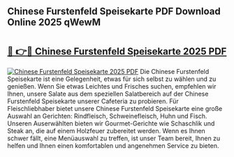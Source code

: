 ## Chinese Furstenfeld Speisekarte PDF Download Online 2025 qWewM

# <h2><a href="http://gcdgkmq.nevu.top/?p=Chinese+Furstenfeld+Speisekarte">🔗 👉🔴 Chinese Furstenfeld Speisekarte 2025 PDF</a></h2>

[![Chinese Furstenfeld Speisekarte 2025 PDF](https://i.imgur.com/dBaPXMq.png)](http://gcdgkmq.nevu.top/?p=Chinese+Furstenfeld+Speisekarte)
Die Chinese Furstenfeld Speisekarte ist eine Gelegenheit, etwas für sich selbst zu wählen und zu genießen. Wenn Sie etwas Leichtes und Frisches suchen, empfehlen wir Ihnen, unsere Salate aus dem speziellen Salatbereich auf der Chinese Furstenfeld Speisekarte unserer Cafeteria zu probieren. Für Fleischliebhaber bietet unsere Chinese Furstenfeld Speisekarte eine große Auswahl an Gerichten: Rindfleisch, Schweinefleisch, Huhn und Fisch. Unseren Auserwählten bieten wir Gourmet-Gerichte wie Schaschlik und Steak an, die auf einem Holzfeuer zubereitet werden. Wenn es Ihnen schwer fällt, eine Menüauswahl zu treffen, ist unser Team bereit, Ihnen zu helfen und Ihnen einen komfortablen und angenehmen Service zu bieten.
